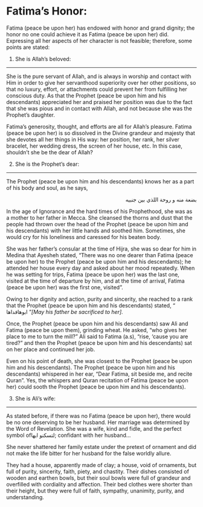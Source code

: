 Fatima’s Honor:
===============

Fatima (peace be upon her) has endowed with honor and grand dignity; the
honor no one could achieve it as Fatima (peace be upon her) did.
Expressing all her aspects of her character is not feasible; therefore,
some points are stated:

1. She is Allah’s beloved:
--------------------------

She is the pure servant of Allah, and is always in worship and contact
with Him in order to give her servanthood superiority over her other
positions, so that no luxury, effort, or attachments could prevent her
from fulfilling her conscious duty. As that the Prophet (peace be upon
him and his descendants) appreciated her and praised her position was
due to the fact that she was pious and in contact with Allah, and not
because she was the Prophet’s daughter.

Fatima’s generosity, thought, and efforts are all for Allah’s pleasure.
Fatima (peace be upon her) is so dissolved in the Divine grandeur and
majesty that she devotes all her things in His way: her position, her
rank, her silver bracelet, her wedding dress, the screen of her house,
etc. In this case, shouldn’t she be the dear of Allah?

2. She is the Prophet’s dear:
-----------------------------

The Prophet (peace be upon him and his descendants) knows her as a part
of his body and soul, as he says,

<p dir="rtl">
بضعة منه و روحة اللذي بين جنبيه
</p>

In the age of Ignorance and the hard times of his Prophethood, she was
as a mother to her father in Mecca. She cleansed the thorns and dust
that the people had thrown over the head of the Prophet (peace be upon
him and his descendants) with her little hands and soothed him.
Sometimes, she would cry for his loneliness and caressed for his beaten
body.

She was her father’s consular at the time of Hijra, she was so dear for
him in Medina that Ayesheh stated, “There was no one dearer than Fatima
(peace be upon her) to the Prophet (peace be upon him and his
descendants); he attended her house every day and asked about her mood
repeatedly. When he was setting for trips, Fatima (peace be upon her)
was the last one, visited at the time of departure by him, and at the
time of arrival, Fatima (peace be upon her) was the first one, visited”.

Owing to her dignity and action, purity and sincerity, she reached to a
rank that the Prophet (peace be upon him and his descendants) stated, “
ابوهافداها ”*[May his father be sacrificed to her].*

Once, the Prophet (peace be upon him and his descendants) saw Ali and
Fatima (peace be upon them), grinding wheat. He asked, “who gives her
place to me to turn the mill?” Ali said to Fatima (a.s), “rise, ‘cause
you are tired?” and then the Prophet (peace be upon him and his
descendants) sat on her place and continued her job.

Even on his point of death, she was closest to the Prophet (peace be
upon him and his descendants). The Prophet (peace be upon him and his
descendants) whispered in her ear, “Dear Fatima, sit beside me, and
recite Quran”. Yes, the whispers and Quran recitation of Fatima (peace
be upon her) could sooth the Prophet (peace be upon him and his
descendants).

3. She is Ali’s wife:
---------------------

As stated before, if there was no Fatima (peace be upon her), there
would be no one deserving to be her husband. Her marriage was determined
by the Word of Revelation. She was a wife, kind and fidle, and the
perfect symbol ofلتسكنو ايها; confidant with her husband…

She never shattered her family estate under the pretext of ornament and
did not make the life bitter for her husband for the false worldly
allure.

They had a house, apparently made of clay; a house, void of ornaments,
but full of purity, sincerity, faith, piety, and chastity. Their dishes
consisted of wooden and earthen bowls, but their soul bowls were full of
grandeur and overfilled with cordiality and affection. Their bed clothes
were shorter than their height, but they were full of faith, sympathy,
unanimity, purity, and understanding.


